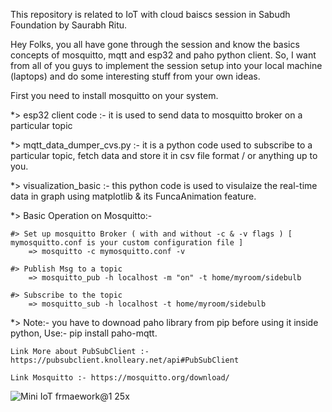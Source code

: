 This repository is related to IoT with cloud baiscs session in Sabudh Foundation by
Saurabh Ritu.   
    
Hey Folks, you all have gone through the session and know the basics concepts of mosquitto, mqtt and esp32 and paho python client.
So, I want from all of you guys to implement the session setup into your local machine (laptops) and do some interesting stuff from your own ideas.

First you need to install mosquitto on your system.

\*\> esp32 client code :- it is used to send data to mosquitto broker on
a particular topic

\*\> mqtt\_data\_dumper\_cvs.py :- it is a python code used to subscribe
to a particular topic, fetch data and store it in csv file format / or
anything up to you.

\*\> visualization\_basic :- this python code is used to visulaize the
real-time data in graph using matplotlib & its FuncaAnimation feature.

\*\> Basic Operation on Mosquitto:-

    #> Set up mosquitto Broker ( with and without -c & -v flags ) [ mymosquitto.conf is your custom configuration file ]
        => mosquitto -c mymosquitto.conf -v

    #> Publish Msg to a topic
        => mosquitto_pub -h localhost -m "on" -t home/myroom/sidebulb

    #> Subscribe to the topic 
        => mosquitto_sub -h localhost -t home/myroom/sidebulb

\*\> Note:- you have to downoad paho library from pip before using it
inside python, Use:- pip install paho-mqtt.

    Link More about PubSubClient :- https://pubsubclient.knolleary.net/api#PubSubClient

    Link Mosquitto :- https://mosquitto.org/download/   
        
 ![Mini IoT frmaework@1 25x](https://user-images.githubusercontent.com/97020522/171807801-6cd1974e-c85c-48e9-824f-31fd1f7a3506.png)

